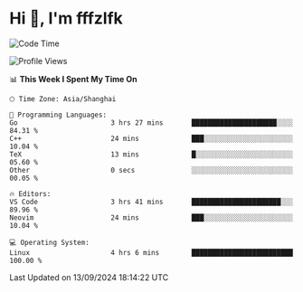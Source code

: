 # Hi 👋, I'm fffzlfk

<!--START_SECTION:waka-->
![Code Time](http://img.shields.io/badge/Code%20Time-969%20hrs%203%20mins-blue)

![Profile Views](http://img.shields.io/badge/Profile%20Views-0-blue)

📊 **This Week I Spent My Time On** 

```text
🕑︎ Time Zone: Asia/Shanghai

💬 Programming Languages: 
Go                       3 hrs 27 mins       █████████████████████░░░░   84.31 % 
C++                      24 mins             ███░░░░░░░░░░░░░░░░░░░░░░   10.04 % 
TeX                      13 mins             █░░░░░░░░░░░░░░░░░░░░░░░░   05.60 % 
Other                    0 secs              ░░░░░░░░░░░░░░░░░░░░░░░░░   00.05 % 

🔥 Editors: 
VS Code                  3 hrs 41 mins       ██████████████████████░░░   89.96 % 
Neovim                   24 mins             ███░░░░░░░░░░░░░░░░░░░░░░   10.04 % 

💻 Operating System: 
Linux                    4 hrs 6 mins        █████████████████████████   100.00 % 
```


 Last Updated on 13/09/2024 18:14:22 UTC
<!--END_SECTION:waka-->
